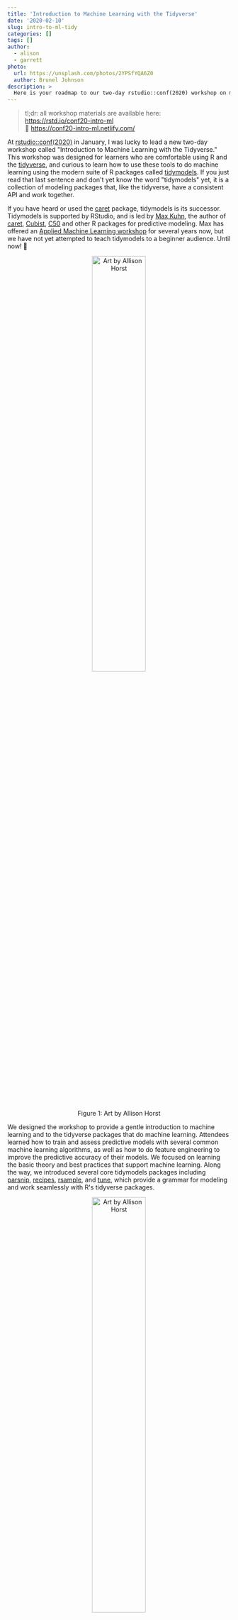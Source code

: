 ```yaml
---
title: 'Introduction to Machine Learning with the Tidyverse'
date: '2020-02-10'
slug: intro-to-ml-tidy
categories: []
tags: []
author:
  - alison
  - garrett
photo:
  url: https://unsplash.com/photos/2YPSfYQA6Z0
  author: Brunel Johnson
description: >
  Here is your roadmap to our two-day rstudio::conf(2020) workshop on machine learning with the tidyverse and tidymodels.
---
```



> tl;dr: all workshop materials are available here: <br>
> <i class="fab fa-github"></i> https://rstd.io/conf20-intro-ml <br>
> 🔗 https://conf20-intro-ml.netlify.com/

At [rstudio::conf(2020)](https://rstd.io/conf) in January, I was lucky to lead a new two-day workshop called "Introduction to Machine Learning with the Tidyverse." This workshop was designed for learners who are comfortable using R and the [tidyverse](https://www.tidyverse.org/), and curious to learn how to use these tools to do machine learning using the modern suite of R packages called [tidymodels](https://github.com/tidymodels). If you just read that last sentence and don't yet know the word "tidymodels" yet, it is a collection of modeling packages that, like the tidyverse, have a consistent API and work together. 

If you have heard or used the [caret](https://cran.r-project.org/web/packages/caret/caret.pdf) package, tidymodels is its successor. Tidymodels is supported by RStudio, and is led by [Max Kuhn](https://twitter.com/topepos), the author of [caret](https://cran.r-project.org/web/packages/caret/caret.pdf), [Cubist](https://cran.r-project.org/web/packages/Cubist/index.html), [C50](https://cran.r-project.org/web/packages/C50/C50.pdf) and other R packages for predictive modeling. Max has offered an [Applied Machine Learning workshop](https://github.com/tidymodels/aml-training) for several years now, but we have not yet attempted to teach tidymodels to a beginner audience. Until now! 🎉

<div class="figure" style="text-align: center">
<a href="https://github.com/allisonhorst/stats-illustrations" target="_blank"><img src="parsnip.png" alt="Art by Allison Horst" width="49%" /></a>
<p class="caption">Figure 1: Art by Allison Horst</p>
</div>

We designed the workshop to provide a gentle introduction to machine learning and to the tidyverse packages that do machine learning. Attendees learned how to train and assess predictive models with several common machine learning algorithms, as well as how to do feature engineering to improve the predictive accuracy of their models. We focused on learning the basic theory and best practices that support machine learning. Along the way, we introduced several core tidymodels packages including [parsnip][parsnip], [recipes][recipes], [rsample][rsample], and [tune][tune], which provide a grammar for modeling and work seamlessly with R's tidyverse packages. 

<div class="figure" style="text-align: center">
<a href="https://github.com/allisonhorst/stats-illustrations" target="_blank"><img src="recipes.png" alt="Art by Allison Horst" width="49%" /></a>
<p class="caption">Figure 2: Art by Allison Horst</p>
</div>

## Is this course for me?

Before workshops for this year's conf were announced, we framed two questions to help potential learners gauge whether this workshop was the right one for them:

---

+ Can you use mutate and purrr to transform a data frame that contains list columns?

+ Can you use the ggplot2 package to make a large variety of graphs?

If you answered "no" to either question, you can brush up on these topics by working through the online tutorials at https://rstudio.cloud/learn/primers.

---

These questions were driven by the fact that when we started developing the workshop, tidymodels code heavily relied on the purrr package (see an end-to-end code example from Max's Applied Machine Learning workshop at rstudio::conf(2019) [here](https://github.com/topepo/rstudio-conf-2019/blob/2aaf4c24cd90cfa91cf2cdde256d68341f21133b/Materials/Part_2_Basic_Principles.R#L137-L212)). However, between the time we first conceived of the workshop and when we taught it, a lot of the tidymodels API had changed (for the better!). In hindsight, here is the minimum tidyverse comfort level you need to be able to dive into tidymodels:

+ Can you use the [pipe operator](https://r4ds.had.co.nz/transform.html#combining-multiple-operations-with-the-pipe) to combine a sequence of functions to transform objects in R (like a data frame)?

+ Can you work with tibbles (or data frames) that contain [list columns](https://r4ds.had.co.nz/many-models.html#list-columns-1)?

+ Can you use [`dplyr::select()` helper functions](https://tidyselect.r-lib.org/reference/select_helpers.html)? (this helps a lot when you get to the [recipes][recipes] package)

Do you have to be a tidyverse enthusiast to use tidymodels? No, having a comfort level with the pipe, tibbles, and list columns helps.

In the rest of this post, I'll walk you through the materials available through the [workshop website](https://conf20-intro-ml.netlify.com/):

<iframe src="https://conf20-intro-ml.netlify.com/" width="100%" height="400px"></iframe>


## Packages

For the code, we obviously made heavy use of packages from [tidymodels](https://tidymodels.github.io/tidymodels/), which is available (like the [tidyverse](https://tidyverse.tidyverse.org/)) as a meta-package that bundles most of the building blocks we needed:


```r
library(tidymodels)
```

```
## ── Attaching packages ────────────────────────────────────────────────────────────────────────── tidymodels 0.0.3 ──
```

```
## ✓ broom     0.5.3          ✓ purrr     0.3.3     
## ✓ dials     0.0.4          ✓ recipes   0.1.9     
## ✓ dplyr     0.8.3          ✓ rsample   0.0.5     
## ✓ ggplot2   3.2.1          ✓ tibble    2.1.3     
## ✓ infer     0.5.1          ✓ yardstick 0.0.4     
## ✓ parsnip   0.0.4.9000
```

```
## ── Conflicts ───────────────────────────────────────────────────────────────────────────── tidymodels_conflicts() ──
## x purrr::discard()    masks scales::discard()
## x dplyr::filter()     masks stats::filter()
## x dplyr::lag()        masks stats::lag()
## x ggplot2::margin()   masks dials::margin()
## x recipes::step()     masks stats::step()
## x recipes::yj_trans() masks scales::yj_trans()
```

We also used two packages which were not on CRAN at the time of the workshop, and so we used the development versions of [workflows][workflows] and [tune][tune] installed from GitHub.


```r
# install once per machine
install.packages("remotes")
remotes::install_github(c("tidymodels/workflows",
                          "tidymodels/tune"))

# load once per work session
library(workflows)
library(tune)
```

## [Prework](https://conf20-intro-ml.netlify.com/prework/)

We set up [RStudio Server Pro](https://rstudio.com/products/rstudio-server-pro/) workspaces for all workshop attendees which provided more horsepower for running some of the more computationally intensive models, and which came pre-loaded with all the workshop exercises as R Markdown files and the packages needed to do them pre-installed. For those who wished to follow along locally, here is the list of additional packages needed:


```r
install.packages(c("kknn", "rpart", "rpart.plot", "rattle", 
                   "AmesHousing", "ranger", "partykit", "vip"))

# and

remotes::install_github("tidymodels/modeldata")
```

## Roadmap

During the workshop, we presented slides interspersed with timed coding exercises called "Your Turns". 

<!--
| session | slides                                 | Exercises + Solutions                   | 
|---------|----------------------------------------|-----------------------------------------|
| 00      | [Welcome & Introductions][00-slides]   |                                         |
| 01      | [Predicting][01-slides]                | [Exercises][01-ex], [Solutions][01-sol] |
| 02      | [Classifying][02-slides]               | [Exercises][02-ex], [Solutions][02-sol] |
| 03      | [Sampling & Resampling][03-slides]     |                                         |
| 04      | [Ensembling][04-slides]                | [Exercises][04-ex], [Solutions][04-sol] |
| 05      | [Workflows][05-slides]                 | [Exercises][05-ex], [Solutions][05-sol] |
| 06      | [Recipes][06-slides]                   | [Exercises][06-ex], [Solutions][06-sol] |
| 07      | [Cross-validation][07-slides]          | [Exercises][07-ex], [Solutions][07-sol] |
| 08      | [Tuning][08-slides]                    | [Exercises][08-ex], [Solutions][08-sol] |
-->

<!--html_preserve--><style>html {
  font-family: -apple-system, BlinkMacSystemFont, 'Segoe UI', Roboto, Oxygen, Ubuntu, Cantarell, 'Helvetica Neue', 'Fira Sans', 'Droid Sans', Arial, sans-serif;
}

#rtocnmlfhg .gt_table {
  display: table;
  border-collapse: collapse;
  margin-left: auto;
  /* table.margin.left */
  margin-right: auto;
  /* table.margin.right */
  color: #333333;
  font-size: 16px;
  /* table.font.size */
  background-color: #FFFFFF;
  /* table.background.color */
  width: auto;
  /* table.width */
  border-top-style: solid;
  /* table.border.top.style */
  border-top-width: 2px;
  /* table.border.top.width */
  border-top-color: #A8A8A8;
  /* table.border.top.color */
  border-bottom-style: solid;
  /* table.border.bottom.style */
  border-bottom-width: 2px;
  /* table.border.bottom.width */
  border-bottom-color: #A8A8A8;
  /* table.border.bottom.color */
}

#rtocnmlfhg .gt_heading {
  background-color: #FFFFFF;
  /* heading.background.color */
  border-bottom-color: #FFFFFF;
  /* table.background.color */
  border-left-style: hidden;
  /* heading.border.lr.style */
  border-left-width: 1px;
  /* heading.border.lr.width */
  border-left-color: #D3D3D3;
  /* heading.border.lr.color */
  border-right-style: hidden;
  /* heading.border.lr.style */
  border-right-width: 1px;
  /* heading.border.lr.width */
  border-right-color: #D3D3D3;
  /* heading.border.lr.color */
}

#rtocnmlfhg .gt_title {
  color: #333333;
  font-size: 125%;
  /* heading.title.font.size */
  font-weight: initial;
  /* heading.title.font.weight */
  padding-top: 4px;
  /* heading.top.padding - not yet used */
  padding-bottom: 4px;
  border-bottom-color: #FFFFFF;
  /* table.background.color */
  border-bottom-width: 0;
}

#rtocnmlfhg .gt_subtitle {
  color: #333333;
  font-size: 85%;
  /* heading.subtitle.font.size */
  font-weight: initial;
  /* heading.subtitle.font.weight */
  padding-top: 0;
  padding-bottom: 4px;
  /* heading.bottom.padding - not yet used */
  border-top-color: #FFFFFF;
  /* table.background.color */
  border-top-width: 0;
}

#rtocnmlfhg .gt_bottom_border {
  border-bottom-style: solid;
  /* heading.border.bottom.style */
  border-bottom-width: 2px;
  /* heading.border.bottom.width */
  border-bottom-color: #D3D3D3;
  /* heading.border.bottom.color */
}

#rtocnmlfhg .gt_column_spanner {
  border-bottom-style: solid;
  border-bottom-width: 2px;
  border-bottom-color: #D3D3D3;
  padding-top: 4px;
  padding-bottom: 4px;
}

#rtocnmlfhg .gt_col_headings {
  border-top-style: solid;
  /* column_labels.border.top.style */
  border-top-width: 2px;
  /* column_labels.border.top.width */
  border-top-color: #D3D3D3;
  /* column_labels.border.top.color */
  border-bottom-style: solid;
  /* column_labels.border.bottom.style */
  border-bottom-width: 2px;
  /* column_labels.border.bottom.width */
  border-bottom-color: #D3D3D3;
  /* column_labels.border.bottom.color */
  border-left-style: none;
  /* column_labels.border.lr.style */
  border-left-width: 1px;
  /* column_labels.border.lr.width */
  border-left-color: #D3D3D3;
  /* column_labels.border.lr.color */
  border-right-style: none;
  /* column_labels.border.lr.style */
  border-right-width: 1px;
  /* column_labels.border.lr.width */
  border-right-color: #D3D3D3;
  /* column_labels.border.lr.color */
}

#rtocnmlfhg .gt_col_heading {
  color: #333333;
  background-color: #FFFFFF;
  /* column_labels.background.color */
  font-size: 100%;
  /* column_labels.font.size */
  font-weight: initial;
  /* column_labels.font.weight */
  text-transform: inherit;
  /* column_labels.text_transform */
  vertical-align: middle;
  padding: 5px;
  margin: 10px;
  overflow-x: hidden;
}

#rtocnmlfhg .gt_sep_right {
  border-right: 5px solid #FFFFFF;
}

#rtocnmlfhg .gt_group_heading {
  padding: 8px;
  /* row_group.padding */
  color: #333333;
  background-color: #FFFFFF;
  /* row_group.background.color */
  font-size: 100%;
  /* row_group.font.size */
  font-weight: initial;
  /* row_group.font.weight */
  text-transform: inherit;
  /* row_group.text_transform */
  border-top-style: solid;
  /* row_group.border.top.style */
  border-top-width: 2px;
  /* row_group.border.top.width */
  border-top-color: #D3D3D3;
  /* row_group.border.top.color */
  border-bottom-style: solid;
  /* row_group.border.bottom.style */
  border-bottom-width: 2px;
  /* row_group.border.bottom.width */
  border-bottom-color: #D3D3D3;
  /* row_group.border.bottom.color */
  border-left-style: none;
  /* row_group.border.left.style */
  border-left-width: 1px;
  /* row_group.border.left.width */
  border-left-color: #D3D3D3;
  /* row_group.border.left.color */
  border-right-style: none;
  /* row_group.border.right.style */
  border-right-width: 1px;
  /* row_group.border.right.width */
  border-right-color: #D3D3D3;
  /* row_group.border.right.color */
  vertical-align: middle;
}

#rtocnmlfhg .gt_empty_group_heading {
  padding: 0.5px;
  color: #333333;
  background-color: #FFFFFF;
  /* row_group.background.color */
  font-size: 100%;
  /* row_group.font.size */
  font-weight: initial;
  /* row_group.font.weight */
  border-top-style: solid;
  /* row_group.border.top.style */
  border-top-width: 2px;
  /* row_group.border.top.width */
  border-top-color: #D3D3D3;
  /* row_group.border.top.color */
  border-bottom-style: solid;
  /* row_group.border.bottom.style */
  border-bottom-width: 2px;
  /* row_group.border.bottom.width */
  border-bottom-color: #D3D3D3;
  /* row_group.border.bottom.color */
  vertical-align: middle;
}

#rtocnmlfhg .gt_striped {
  background-color: rgba(128, 128, 128, 0.05);
  /* row.striping.background_color */
}

#rtocnmlfhg .gt_from_md > :first-child {
  margin-top: 0;
}

#rtocnmlfhg .gt_from_md > :last-child {
  margin-bottom: 0;
}

#rtocnmlfhg .gt_row {
  padding-top: 8px;
  /* data_row.padding */
  padding-bottom: 8px;
  /* data_row.padding */
  padding-left: 5px;
  padding-right: 5px;
  margin: 10px;
  border-top-style: solid;
  /* table_body.hlines.style */
  border-top-width: 1px;
  /* table_body.hlines.width */
  border-top-color: #D3D3D3;
  /* table_body.hlines.color */
  border-left-style: none;
  /* table_body.vlines.style */
  border-left-width: 1px;
  /* table_body.vlines.width */
  border-left-color: #D3D3D3;
  /* table_body.vlines.color */
  border-right-style: none;
  /* table_body.vlines.style */
  border-right-width: 1px;
  /* table_body.vlines.width */
  border-right-color: #D3D3D3;
  /* table_body.vlines.color */
  vertical-align: middle;
  overflow-x: hidden;
}

#rtocnmlfhg .gt_stub {
  color: #333333;
  background-color: #FFFFFF;
  /* stub.background.color */
  font-weight: initial;
  /* stub.font.weight */
  text-transform: inherit;
  /* stub.text_transform */
  border-right-style: solid;
  /* stub.border.style */
  border-right-width: 2px;
  /* stub.border.width */
  border-right-color: #D3D3D3;
  /* stub.border.color */
  padding-left: 12px;
}

#rtocnmlfhg .gt_summary_row {
  color: #333333;
  background-color: #FFFFFF;
  /* summary_row.background.color */
  text-transform: inherit;
  /* summary_row.text_transform */
  padding-top: 8px;
  /* summary_row.padding */
  padding-bottom: 8px;
  /* summary_row.padding */
  padding-left: 5px;
  padding-right: 5px;
}

#rtocnmlfhg .gt_first_summary_row {
  padding-top: 8px;
  /* summary_row.padding */
  padding-bottom: 8px;
  /* summary_row.padding */
  padding-left: 5px;
  padding-right: 5px;
  border-top-style: solid;
  /* summary_row.border.style */
  border-top-width: 2px;
  /* summary_row.border.width */
  border-top-color: #D3D3D3;
  /* summary_row.border.color */
}

#rtocnmlfhg .gt_grand_summary_row {
  color: #333333;
  background-color: #FFFFFF;
  /* grand_summary_row.background.color */
  text-transform: inherit;
  /* grand_summary_row.text_transform */
  padding-top: 8px;
  /* grand_summary_row.padding */
  padding-bottom: 8px;
  /* grand_summary_row.padding */
  padding-left: 5px;
  padding-right: 5px;
}

#rtocnmlfhg .gt_first_grand_summary_row {
  padding-top: 8px;
  /* grand_summary_row.padding */
  padding-bottom: 8px;
  /* grand_summary_row.padding */
  padding-left: 5px;
  padding-right: 5px;
  border-top-style: double;
  /* grand_summary_row.border.style */
  border-top-width: 6px;
  /* grand_summary_row.border.width */
  border-top-color: #D3D3D3;
  /* grand_summary_row.border.color */
}

#rtocnmlfhg .gt_table_body {
  border-top-style: solid;
  /* table_body.border.top.style */
  border-top-width: 2px;
  /* table_body.border.top.width */
  border-top-color: #D3D3D3;
  /* table_body.border.top.color */
  border-bottom-style: solid;
  /* table_body.border.bottom.style */
  border-bottom-width: 2px;
  /* table_body.border.bottom.width */
  border-bottom-color: #D3D3D3;
  /* table_body.border.bottom.color */
}

#rtocnmlfhg .gt_footnotes {
  color: #333333;
  background-color: #FFFFFF;
  /* footnotes.background.color */
  border-bottom-style: none;
  /* footnotes.border.bottom.style */
  border-bottom-width: 2px;
  /* footnotes.border.bottom.width */
  border-bottom-color: #D3D3D3;
  /* footnotes.border.bottom.color */
  border-left-style: none;
  /* footnotes.border.lr.color */
  border-left-width: 2px;
  /* footnotes.border.lr.color */
  border-left-color: #D3D3D3;
  /* footnotes.border.lr.color */
  border-right-style: none;
  /* footnotes.border.lr.color */
  border-right-width: 2px;
  /* footnotes.border.lr.color */
  border-right-color: #D3D3D3;
  /* footnotes.border.lr.color */
}

#rtocnmlfhg .gt_footnote {
  margin: 0px;
  font-size: 90%;
  /* footnotes.font.size */
  padding: 4px;
  /* footnotes.padding */
}

#rtocnmlfhg .gt_sourcenotes {
  color: #333333;
  background-color: #FFFFFF;
  /* source_notes.background.color */
  border-bottom-style: none;
  /* source_notes.border.bottom.style */
  border-bottom-width: 2px;
  /* source_notes.border.bottom.width */
  border-bottom-color: #D3D3D3;
  /* source_notes.border.bottom.color */
  border-left-style: none;
  /* source_notes.border.lr.style */
  border-left-width: 2px;
  /* source_notes.border.lr.style */
  border-left-color: #D3D3D3;
  /* source_notes.border.lr.style */
  border-right-style: none;
  /* source_notes.border.lr.style */
  border-right-width: 2px;
  /* source_notes.border.lr.style */
  border-right-color: #D3D3D3;
  /* source_notes.border.lr.style */
}

#rtocnmlfhg .gt_sourcenote {
  font-size: 90%;
  /* source_notes.font.size */
  padding: 4px;
  /* source_notes.padding */
}

#rtocnmlfhg .gt_left {
  text-align: left;
}

#rtocnmlfhg .gt_center {
  text-align: center;
}

#rtocnmlfhg .gt_right {
  text-align: right;
  font-variant-numeric: tabular-nums;
}

#rtocnmlfhg .gt_font_normal {
  font-weight: normal;
}

#rtocnmlfhg .gt_font_bold {
  font-weight: bold;
}

#rtocnmlfhg .gt_font_italic {
  font-style: italic;
}

#rtocnmlfhg .gt_super {
  font-size: 65%;
}

#rtocnmlfhg .gt_footnote_marks {
  font-style: italic;
  font-size: 65%;
}
</style>
<div id="rtocnmlfhg" style="overflow-x:auto;overflow-y:auto;width:auto;height:auto;"><table class="gt_table">
  
  <thead class="gt_col_headings">
    <tr>
      <th class="gt_col_heading gt_columns_bottom_border gt_left" rowspan="1" colspan="1">session</th>
      <th class="gt_col_heading gt_columns_bottom_border gt_left" rowspan="1" colspan="1">Slides</th>
      <th class="gt_col_heading gt_columns_bottom_border gt_center" rowspan="1" colspan="1">Materials</th>
    </tr>
  </thead>
  <tbody class="gt_table_body">
    <tr>
      <td class="gt_row gt_left"><div class='gt_from_md'><p>00</p>
</div></td>
      <td class="gt_row gt_left"><div class='gt_from_md'><p><a href='https://conf20-intro-ml.netlify.com/materials/00-welcome/'  target='_blank'><tt>Welcome &amp; Introductions</tt></a></p>
</div></td>
      <td class="gt_row gt_center"><div class='gt_from_md'></div></td>
    </tr>
    <tr>
      <td class="gt_row gt_left gt_striped"><div class='gt_from_md'><p>01</p>
</div></td>
      <td class="gt_row gt_left gt_striped"><div class='gt_from_md'><p><a href='https://conf20-intro-ml.netlify.com/materials/01-predicting/'  target='_blank'><tt>Predicting</tt></a></p>
</div></td>
      <td class="gt_row gt_center gt_striped"><div class='gt_from_md'><p><a href='https://github.com/rstudio-conf-2020/intro-to-ml-tidy/blob/master/materials/exercises/01-Prediction.Rmd'  target='_blank'><tt>Exercises</tt></a>, <a href='https://github.com/rstudio-conf-2020/intro-to-ml-tidy/blob/master/materials/solutions/01-Prediction.Rmd'  target='_blank'><tt>Solutions</tt></a></p>
</div></td>
    </tr>
    <tr>
      <td class="gt_row gt_left"><div class='gt_from_md'><p>02</p>
</div></td>
      <td class="gt_row gt_left"><div class='gt_from_md'><p><a href='https://conf20-intro-ml.netlify.com/materials/02-classifying/'  target='_blank'><tt>Classifying</tt></a></p>
</div></td>
      <td class="gt_row gt_center"><div class='gt_from_md'><p><a href='https://github.com/rstudio-conf-2020/intro-to-ml-tidy/blob/master/materials/exercises/02-Classification.Rmd'  target='_blank'><tt>Exercises</tt></a>, <a href='https://github.com/rstudio-conf-2020/intro-to-ml-tidy/blob/master/materials/solutions/02-Classification.Rmd'  target='_blank'><tt>Solutions</tt></a></p>
</div></td>
    </tr>
    <tr>
      <td class="gt_row gt_left gt_striped"><div class='gt_from_md'><p>03</p>
</div></td>
      <td class="gt_row gt_left gt_striped"><div class='gt_from_md'><p><a href='https://conf20-intro-ml.netlify.com/materials/03/'  target='_blank'><tt>Sampling &amp; Resampling</tt></a></p>
</div></td>
      <td class="gt_row gt_center gt_striped"><div class='gt_from_md'></div></td>
    </tr>
    <tr>
      <td class="gt_row gt_left"><div class='gt_from_md'><p>04</p>
</div></td>
      <td class="gt_row gt_left"><div class='gt_from_md'><p><a href='https://conf20-intro-ml.netlify.com/materials/04-ensembling/'  target='_blank'><tt>Ensembling</tt></a></p>
</div></td>
      <td class="gt_row gt_center"><div class='gt_from_md'><p><a href='https://github.com/rstudio-conf-2020/intro-to-ml-tidy/blob/master/materials/exercises/04-Ensembling.Rmd'  target='_blank'><tt>Exercises</tt></a>, <a href='https://github.com/rstudio-conf-2020/intro-to-ml-tidy/blob/master/materials/solutions/04-Ensembling.Rmd'  target='_blank'><tt>Solutions</tt></a></p>
</div></td>
    </tr>
    <tr>
      <td class="gt_row gt_left gt_striped"><div class='gt_from_md'><p>05</p>
</div></td>
      <td class="gt_row gt_left gt_striped"><div class='gt_from_md'><p><a href='https://conf20-intro-ml.netlify.com/materials/05-workflows/'  target='_blank'><tt>Workflows</tt></a></p>
</div></td>
      <td class="gt_row gt_center gt_striped"><div class='gt_from_md'><p><a href='https://github.com/rstudio-conf-2020/intro-to-ml-tidy/blob/master/materials/exercises/05-Workflows.Rmd'  target='_blank'><tt>Exercises</tt></a>, <a href='https://github.com/rstudio-conf-2020/intro-to-ml-tidy/blob/master/materials/solutions/05-Workflows.Rmd'  target='_blank'><tt>Solutions</tt></a></p>
</div></td>
    </tr>
    <tr>
      <td class="gt_row gt_left"><div class='gt_from_md'><p>06</p>
</div></td>
      <td class="gt_row gt_left"><div class='gt_from_md'><p><a href='https://conf20-intro-ml.netlify.com/materials/06-recipes/'  target='_blank'><tt>Recipes</tt></a></p>
</div></td>
      <td class="gt_row gt_center"><div class='gt_from_md'><p><a href='https://github.com/rstudio-conf-2020/intro-to-ml-tidy/blob/master/materials/exercises/06-Recipes.Rmd'  target='_blank'><tt>Exercises</tt></a>, <a href='https://github.com/rstudio-conf-2020/intro-to-ml-tidy/blob/master/materials/solutions/06-Recipes.Rmd'  target='_blank'><tt>Solutions</tt></a></p>
</div></td>
    </tr>
    <tr>
      <td class="gt_row gt_left gt_striped"><div class='gt_from_md'><p>07</p>
</div></td>
      <td class="gt_row gt_left gt_striped"><div class='gt_from_md'><p><a href='https://conf20-intro-ml.netlify.com/materials/07-cv/'  target='_blank'><tt>Cross-validation</tt></a></p>
</div></td>
      <td class="gt_row gt_center gt_striped"><div class='gt_from_md'><p><a href='https://github.com/rstudio-conf-2020/intro-to-ml-tidy/blob/master/materials/exercises/07-CV.Rmd'  target='_blank'><tt>Exercises</tt></a>, <a href='https://github.com/rstudio-conf-2020/intro-to-ml-tidy/blob/master/materials/solutions/07-CV.Rmd'  target='_blank'><tt>Solutions</tt></a></p>
</div></td>
    </tr>
    <tr>
      <td class="gt_row gt_left"><div class='gt_from_md'><p>08</p>
</div></td>
      <td class="gt_row gt_left"><div class='gt_from_md'><p><a href='https://conf20-intro-ml.netlify.com/materials/08-tune/'  target='_blank'><tt>Tuning</tt></a></p>
</div></td>
      <td class="gt_row gt_center"><div class='gt_from_md'><p><a href='https://github.com/rstudio-conf-2020/intro-to-ml-tidy/blob/master/materials/exercises/08-Tune.Rmd'  target='_blank'><tt>Exercises</tt></a>, <a href='https://github.com/rstudio-conf-2020/intro-to-ml-tidy/blob/master/materials/solutions/08-Tune.Rmd'  target='_blank'><tt>Solutions</tt></a></p>
</div></td>
    </tr>
  </tbody>
  
  
</table></div><!--/html_preserve-->


```r
tmf <- read_csv(here::here("content/blog/2020-02-10-introduction-to-machine-learning-with-the-tidyverse/tm-functions.csv")) 
```

```
## Parsed with column specification:
## cols(
##   session = col_double(),
##   package = col_character(),
##   `function` = col_character()
## )
```

```r
tmf %>% 
  gt() %>% 
  fmt_markdown(columns = TRUE) 
```

<!--html_preserve--><style>html {
  font-family: -apple-system, BlinkMacSystemFont, 'Segoe UI', Roboto, Oxygen, Ubuntu, Cantarell, 'Helvetica Neue', 'Fira Sans', 'Droid Sans', Arial, sans-serif;
}

#uomlabltwu .gt_table {
  display: table;
  border-collapse: collapse;
  margin-left: auto;
  /* table.margin.left */
  margin-right: auto;
  /* table.margin.right */
  color: #333333;
  font-size: 16px;
  /* table.font.size */
  background-color: #FFFFFF;
  /* table.background.color */
  width: auto;
  /* table.width */
  border-top-style: solid;
  /* table.border.top.style */
  border-top-width: 2px;
  /* table.border.top.width */
  border-top-color: #A8A8A8;
  /* table.border.top.color */
  border-bottom-style: solid;
  /* table.border.bottom.style */
  border-bottom-width: 2px;
  /* table.border.bottom.width */
  border-bottom-color: #A8A8A8;
  /* table.border.bottom.color */
}

#uomlabltwu .gt_heading {
  background-color: #FFFFFF;
  /* heading.background.color */
  border-bottom-color: #FFFFFF;
  /* table.background.color */
  border-left-style: hidden;
  /* heading.border.lr.style */
  border-left-width: 1px;
  /* heading.border.lr.width */
  border-left-color: #D3D3D3;
  /* heading.border.lr.color */
  border-right-style: hidden;
  /* heading.border.lr.style */
  border-right-width: 1px;
  /* heading.border.lr.width */
  border-right-color: #D3D3D3;
  /* heading.border.lr.color */
}

#uomlabltwu .gt_title {
  color: #333333;
  font-size: 125%;
  /* heading.title.font.size */
  font-weight: initial;
  /* heading.title.font.weight */
  padding-top: 4px;
  /* heading.top.padding - not yet used */
  padding-bottom: 4px;
  border-bottom-color: #FFFFFF;
  /* table.background.color */
  border-bottom-width: 0;
}

#uomlabltwu .gt_subtitle {
  color: #333333;
  font-size: 85%;
  /* heading.subtitle.font.size */
  font-weight: initial;
  /* heading.subtitle.font.weight */
  padding-top: 0;
  padding-bottom: 4px;
  /* heading.bottom.padding - not yet used */
  border-top-color: #FFFFFF;
  /* table.background.color */
  border-top-width: 0;
}

#uomlabltwu .gt_bottom_border {
  border-bottom-style: solid;
  /* heading.border.bottom.style */
  border-bottom-width: 2px;
  /* heading.border.bottom.width */
  border-bottom-color: #D3D3D3;
  /* heading.border.bottom.color */
}

#uomlabltwu .gt_column_spanner {
  border-bottom-style: solid;
  border-bottom-width: 2px;
  border-bottom-color: #D3D3D3;
  padding-top: 4px;
  padding-bottom: 4px;
}

#uomlabltwu .gt_col_headings {
  border-top-style: solid;
  /* column_labels.border.top.style */
  border-top-width: 2px;
  /* column_labels.border.top.width */
  border-top-color: #D3D3D3;
  /* column_labels.border.top.color */
  border-bottom-style: solid;
  /* column_labels.border.bottom.style */
  border-bottom-width: 2px;
  /* column_labels.border.bottom.width */
  border-bottom-color: #D3D3D3;
  /* column_labels.border.bottom.color */
  border-left-style: none;
  /* column_labels.border.lr.style */
  border-left-width: 1px;
  /* column_labels.border.lr.width */
  border-left-color: #D3D3D3;
  /* column_labels.border.lr.color */
  border-right-style: none;
  /* column_labels.border.lr.style */
  border-right-width: 1px;
  /* column_labels.border.lr.width */
  border-right-color: #D3D3D3;
  /* column_labels.border.lr.color */
}

#uomlabltwu .gt_col_heading {
  color: #333333;
  background-color: #FFFFFF;
  /* column_labels.background.color */
  font-size: 100%;
  /* column_labels.font.size */
  font-weight: initial;
  /* column_labels.font.weight */
  text-transform: inherit;
  /* column_labels.text_transform */
  vertical-align: middle;
  padding: 5px;
  margin: 10px;
  overflow-x: hidden;
}

#uomlabltwu .gt_sep_right {
  border-right: 5px solid #FFFFFF;
}

#uomlabltwu .gt_group_heading {
  padding: 8px;
  /* row_group.padding */
  color: #333333;
  background-color: #FFFFFF;
  /* row_group.background.color */
  font-size: 100%;
  /* row_group.font.size */
  font-weight: initial;
  /* row_group.font.weight */
  text-transform: inherit;
  /* row_group.text_transform */
  border-top-style: solid;
  /* row_group.border.top.style */
  border-top-width: 2px;
  /* row_group.border.top.width */
  border-top-color: #D3D3D3;
  /* row_group.border.top.color */
  border-bottom-style: solid;
  /* row_group.border.bottom.style */
  border-bottom-width: 2px;
  /* row_group.border.bottom.width */
  border-bottom-color: #D3D3D3;
  /* row_group.border.bottom.color */
  border-left-style: none;
  /* row_group.border.left.style */
  border-left-width: 1px;
  /* row_group.border.left.width */
  border-left-color: #D3D3D3;
  /* row_group.border.left.color */
  border-right-style: none;
  /* row_group.border.right.style */
  border-right-width: 1px;
  /* row_group.border.right.width */
  border-right-color: #D3D3D3;
  /* row_group.border.right.color */
  vertical-align: middle;
}

#uomlabltwu .gt_empty_group_heading {
  padding: 0.5px;
  color: #333333;
  background-color: #FFFFFF;
  /* row_group.background.color */
  font-size: 100%;
  /* row_group.font.size */
  font-weight: initial;
  /* row_group.font.weight */
  border-top-style: solid;
  /* row_group.border.top.style */
  border-top-width: 2px;
  /* row_group.border.top.width */
  border-top-color: #D3D3D3;
  /* row_group.border.top.color */
  border-bottom-style: solid;
  /* row_group.border.bottom.style */
  border-bottom-width: 2px;
  /* row_group.border.bottom.width */
  border-bottom-color: #D3D3D3;
  /* row_group.border.bottom.color */
  vertical-align: middle;
}

#uomlabltwu .gt_striped {
  background-color: rgba(128, 128, 128, 0.05);
  /* row.striping.background_color */
}

#uomlabltwu .gt_from_md > :first-child {
  margin-top: 0;
}

#uomlabltwu .gt_from_md > :last-child {
  margin-bottom: 0;
}

#uomlabltwu .gt_row {
  padding-top: 8px;
  /* data_row.padding */
  padding-bottom: 8px;
  /* data_row.padding */
  padding-left: 5px;
  padding-right: 5px;
  margin: 10px;
  border-top-style: solid;
  /* table_body.hlines.style */
  border-top-width: 1px;
  /* table_body.hlines.width */
  border-top-color: #D3D3D3;
  /* table_body.hlines.color */
  border-left-style: none;
  /* table_body.vlines.style */
  border-left-width: 1px;
  /* table_body.vlines.width */
  border-left-color: #D3D3D3;
  /* table_body.vlines.color */
  border-right-style: none;
  /* table_body.vlines.style */
  border-right-width: 1px;
  /* table_body.vlines.width */
  border-right-color: #D3D3D3;
  /* table_body.vlines.color */
  vertical-align: middle;
  overflow-x: hidden;
}

#uomlabltwu .gt_stub {
  color: #333333;
  background-color: #FFFFFF;
  /* stub.background.color */
  font-weight: initial;
  /* stub.font.weight */
  text-transform: inherit;
  /* stub.text_transform */
  border-right-style: solid;
  /* stub.border.style */
  border-right-width: 2px;
  /* stub.border.width */
  border-right-color: #D3D3D3;
  /* stub.border.color */
  padding-left: 12px;
}

#uomlabltwu .gt_summary_row {
  color: #333333;
  background-color: #FFFFFF;
  /* summary_row.background.color */
  text-transform: inherit;
  /* summary_row.text_transform */
  padding-top: 8px;
  /* summary_row.padding */
  padding-bottom: 8px;
  /* summary_row.padding */
  padding-left: 5px;
  padding-right: 5px;
}

#uomlabltwu .gt_first_summary_row {
  padding-top: 8px;
  /* summary_row.padding */
  padding-bottom: 8px;
  /* summary_row.padding */
  padding-left: 5px;
  padding-right: 5px;
  border-top-style: solid;
  /* summary_row.border.style */
  border-top-width: 2px;
  /* summary_row.border.width */
  border-top-color: #D3D3D3;
  /* summary_row.border.color */
}

#uomlabltwu .gt_grand_summary_row {
  color: #333333;
  background-color: #FFFFFF;
  /* grand_summary_row.background.color */
  text-transform: inherit;
  /* grand_summary_row.text_transform */
  padding-top: 8px;
  /* grand_summary_row.padding */
  padding-bottom: 8px;
  /* grand_summary_row.padding */
  padding-left: 5px;
  padding-right: 5px;
}

#uomlabltwu .gt_first_grand_summary_row {
  padding-top: 8px;
  /* grand_summary_row.padding */
  padding-bottom: 8px;
  /* grand_summary_row.padding */
  padding-left: 5px;
  padding-right: 5px;
  border-top-style: double;
  /* grand_summary_row.border.style */
  border-top-width: 6px;
  /* grand_summary_row.border.width */
  border-top-color: #D3D3D3;
  /* grand_summary_row.border.color */
}

#uomlabltwu .gt_table_body {
  border-top-style: solid;
  /* table_body.border.top.style */
  border-top-width: 2px;
  /* table_body.border.top.width */
  border-top-color: #D3D3D3;
  /* table_body.border.top.color */
  border-bottom-style: solid;
  /* table_body.border.bottom.style */
  border-bottom-width: 2px;
  /* table_body.border.bottom.width */
  border-bottom-color: #D3D3D3;
  /* table_body.border.bottom.color */
}

#uomlabltwu .gt_footnotes {
  color: #333333;
  background-color: #FFFFFF;
  /* footnotes.background.color */
  border-bottom-style: none;
  /* footnotes.border.bottom.style */
  border-bottom-width: 2px;
  /* footnotes.border.bottom.width */
  border-bottom-color: #D3D3D3;
  /* footnotes.border.bottom.color */
  border-left-style: none;
  /* footnotes.border.lr.color */
  border-left-width: 2px;
  /* footnotes.border.lr.color */
  border-left-color: #D3D3D3;
  /* footnotes.border.lr.color */
  border-right-style: none;
  /* footnotes.border.lr.color */
  border-right-width: 2px;
  /* footnotes.border.lr.color */
  border-right-color: #D3D3D3;
  /* footnotes.border.lr.color */
}

#uomlabltwu .gt_footnote {
  margin: 0px;
  font-size: 90%;
  /* footnotes.font.size */
  padding: 4px;
  /* footnotes.padding */
}

#uomlabltwu .gt_sourcenotes {
  color: #333333;
  background-color: #FFFFFF;
  /* source_notes.background.color */
  border-bottom-style: none;
  /* source_notes.border.bottom.style */
  border-bottom-width: 2px;
  /* source_notes.border.bottom.width */
  border-bottom-color: #D3D3D3;
  /* source_notes.border.bottom.color */
  border-left-style: none;
  /* source_notes.border.lr.style */
  border-left-width: 2px;
  /* source_notes.border.lr.style */
  border-left-color: #D3D3D3;
  /* source_notes.border.lr.style */
  border-right-style: none;
  /* source_notes.border.lr.style */
  border-right-width: 2px;
  /* source_notes.border.lr.style */
  border-right-color: #D3D3D3;
  /* source_notes.border.lr.style */
}

#uomlabltwu .gt_sourcenote {
  font-size: 90%;
  /* source_notes.font.size */
  padding: 4px;
  /* source_notes.padding */
}

#uomlabltwu .gt_left {
  text-align: left;
}

#uomlabltwu .gt_center {
  text-align: center;
}

#uomlabltwu .gt_right {
  text-align: right;
  font-variant-numeric: tabular-nums;
}

#uomlabltwu .gt_font_normal {
  font-weight: normal;
}

#uomlabltwu .gt_font_bold {
  font-weight: bold;
}

#uomlabltwu .gt_font_italic {
  font-style: italic;
}

#uomlabltwu .gt_super {
  font-size: 65%;
}

#uomlabltwu .gt_footnote_marks {
  font-style: italic;
  font-size: 65%;
}
</style>
<div id="uomlabltwu" style="overflow-x:auto;overflow-y:auto;width:auto;height:auto;"><table class="gt_table">
  
  <thead class="gt_col_headings">
    <tr>
      <th class="gt_col_heading gt_columns_bottom_border gt_right" rowspan="1" colspan="1">session</th>
      <th class="gt_col_heading gt_columns_bottom_border gt_left" rowspan="1" colspan="1">package</th>
      <th class="gt_col_heading gt_columns_bottom_border gt_left" rowspan="1" colspan="1">function</th>
    </tr>
  </thead>
  <tbody class="gt_table_body">
    <tr>
      <td class="gt_row gt_right"><div class='gt_from_md'><p>1</p>
</div></td>
      <td class="gt_row gt_left"><div class='gt_from_md'><p>parsnip</p>
</div></td>
      <td class="gt_row gt_left"><div class='gt_from_md'><p>linear_reg()</p>
</div></td>
    </tr>
    <tr>
      <td class="gt_row gt_right gt_striped"><div class='gt_from_md'><p>1</p>
</div></td>
      <td class="gt_row gt_left gt_striped"><div class='gt_from_md'><p>parsnip</p>
</div></td>
      <td class="gt_row gt_left gt_striped"><div class='gt_from_md'><p>decision_tree()</p>
</div></td>
    </tr>
    <tr>
      <td class="gt_row gt_right"><div class='gt_from_md'><p>1</p>
</div></td>
      <td class="gt_row gt_left"><div class='gt_from_md'><p>parsnip</p>
</div></td>
      <td class="gt_row gt_left"><div class='gt_from_md'><p>nearest_neighbor()</p>
</div></td>
    </tr>
    <tr>
      <td class="gt_row gt_right gt_striped"><div class='gt_from_md'><p>1</p>
</div></td>
      <td class="gt_row gt_left gt_striped"><div class='gt_from_md'><p>helper</p>
</div></td>
      <td class="gt_row gt_left gt_striped"><div class='gt_from_md'><p>fit_data() (reference: parsnip::fit())</p>
</div></td>
    </tr>
    <tr>
      <td class="gt_row gt_right"><div class='gt_from_md'><p>1</p>
</div></td>
      <td class="gt_row gt_left"><div class='gt_from_md'><p>parsnip</p>
</div></td>
      <td class="gt_row gt_left"><div class='gt_from_md'><p>predict()</p>
</div></td>
    </tr>
    <tr>
      <td class="gt_row gt_right gt_striped"><div class='gt_from_md'><p>1</p>
</div></td>
      <td class="gt_row gt_left gt_striped"><div class='gt_from_md'><p>yardstick</p>
</div></td>
      <td class="gt_row gt_left gt_striped"><div class='gt_from_md'><p>rmse()</p>
</div></td>
    </tr>
    <tr>
      <td class="gt_row gt_right"><div class='gt_from_md'><p>1</p>
</div></td>
      <td class="gt_row gt_left"><div class='gt_from_md'><p>rsample</p>
</div></td>
      <td class="gt_row gt_left"><div class='gt_from_md'><p>initial_split()</p>
</div></td>
    </tr>
    <tr>
      <td class="gt_row gt_right gt_striped"><div class='gt_from_md'><p>1</p>
</div></td>
      <td class="gt_row gt_left gt_striped"><div class='gt_from_md'><p>rsample</p>
</div></td>
      <td class="gt_row gt_left gt_striped"><div class='gt_from_md'><p>training()</p>
</div></td>
    </tr>
    <tr>
      <td class="gt_row gt_right"><div class='gt_from_md'><p>1</p>
</div></td>
      <td class="gt_row gt_left"><div class='gt_from_md'><p>rsample</p>
</div></td>
      <td class="gt_row gt_left"><div class='gt_from_md'><p>testing()</p>
</div></td>
    </tr>
    <tr>
      <td class="gt_row gt_right gt_striped"><div class='gt_from_md'><p>1</p>
</div></td>
      <td class="gt_row gt_left gt_striped"><div class='gt_from_md'><p>helper</p>
</div></td>
      <td class="gt_row gt_left gt_striped"><div class='gt_from_md'><p>fit_split() (reference: tune::last_fit())</p>
</div></td>
    </tr>
    <tr>
      <td class="gt_row gt_right"><div class='gt_from_md'><p>1</p>
</div></td>
      <td class="gt_row gt_left"><div class='gt_from_md'><p>tune</p>
</div></td>
      <td class="gt_row gt_left"><div class='gt_from_md'><p>collect_metrics()</p>
</div></td>
    </tr>
    <tr>
      <td class="gt_row gt_right gt_striped"><div class='gt_from_md'><p>1</p>
</div></td>
      <td class="gt_row gt_left gt_striped"><div class='gt_from_md'><p>yardstick</p>
</div></td>
      <td class="gt_row gt_left gt_striped"><div class='gt_from_md'><p>metric_set()</p>
</div></td>
    </tr>
    <tr>
      <td class="gt_row gt_right"><div class='gt_from_md'><p>1</p>
</div></td>
      <td class="gt_row gt_left"><div class='gt_from_md'><p>tidyr</p>
</div></td>
      <td class="gt_row gt_left"><div class='gt_from_md'><p>unnest()</p>
</div></td>
    </tr>
    <tr>
      <td class="gt_row gt_right gt_striped"><div class='gt_from_md'><p>2</p>
</div></td>
      <td class="gt_row gt_left gt_striped"><div class='gt_from_md'><p>parsnip</p>
</div></td>
      <td class="gt_row gt_left gt_striped"><div class='gt_from_md'><p>set_mode(&quot;classification&quot;)</p>
</div></td>
    </tr>
    <tr>
      <td class="gt_row gt_right"><div class='gt_from_md'><p>2</p>
</div></td>
      <td class="gt_row gt_left"><div class='gt_from_md'><p>tune</p>
</div></td>
      <td class="gt_row gt_left"><div class='gt_from_md'><p>collect_predictions()</p>
</div></td>
    </tr>
    <tr>
      <td class="gt_row gt_right gt_striped"><div class='gt_from_md'><p>2</p>
</div></td>
      <td class="gt_row gt_left gt_striped"><div class='gt_from_md'><p>yardstick</p>
</div></td>
      <td class="gt_row gt_left gt_striped"><div class='gt_from_md'><p>conf_mat()</p>
</div></td>
    </tr>
    <tr>
      <td class="gt_row gt_right"><div class='gt_from_md'><p>2</p>
</div></td>
      <td class="gt_row gt_left"><div class='gt_from_md'><p>yardstick</p>
</div></td>
      <td class="gt_row gt_left"><div class='gt_from_md'><p>roc_auc()</p>
</div></td>
    </tr>
    <tr>
      <td class="gt_row gt_right gt_striped"><div class='gt_from_md'><p>2</p>
</div></td>
      <td class="gt_row gt_left gt_striped"><div class='gt_from_md'><p>yardstick</p>
</div></td>
      <td class="gt_row gt_left gt_striped"><div class='gt_from_md'><p>roc_curve()</p>
</div></td>
    </tr>
    <tr>
      <td class="gt_row gt_right"><div class='gt_from_md'><p>4</p>
</div></td>
      <td class="gt_row gt_left"><div class='gt_from_md'><p>parsnip</p>
</div></td>
      <td class="gt_row gt_left"><div class='gt_from_md'><p>rand_forest()</p>
</div></td>
    </tr>
    <tr>
      <td class="gt_row gt_right gt_striped"><div class='gt_from_md'><p>4</p>
</div></td>
      <td class="gt_row gt_left gt_striped"><div class='gt_from_md'><p>parsnip</p>
</div></td>
      <td class="gt_row gt_left gt_striped"><div class='gt_from_md'><p>set_args()</p>
</div></td>
    </tr>
    <tr>
      <td class="gt_row gt_right"><div class='gt_from_md'><p>4</p>
</div></td>
      <td class="gt_row gt_left"><div class='gt_from_md'><p>vip</p>
</div></td>
      <td class="gt_row gt_left"><div class='gt_from_md'><p>vip()</p>
</div></td>
    </tr>
    <tr>
      <td class="gt_row gt_right gt_striped"><div class='gt_from_md'><p>5</p>
</div></td>
      <td class="gt_row gt_left gt_striped"><div class='gt_from_md'><p>workflows</p>
</div></td>
      <td class="gt_row gt_left gt_striped"><div class='gt_from_md'><p>workflow()</p>
</div></td>
    </tr>
    <tr>
      <td class="gt_row gt_right"><div class='gt_from_md'><p>5</p>
</div></td>
      <td class="gt_row gt_left"><div class='gt_from_md'><p>workflows</p>
</div></td>
      <td class="gt_row gt_left"><div class='gt_from_md'><p>add_formula()</p>
</div></td>
    </tr>
    <tr>
      <td class="gt_row gt_right gt_striped"><div class='gt_from_md'><p>5</p>
</div></td>
      <td class="gt_row gt_left gt_striped"><div class='gt_from_md'><p>workflows</p>
</div></td>
      <td class="gt_row gt_left gt_striped"><div class='gt_from_md'><p>add_model()</p>
</div></td>
    </tr>
    <tr>
      <td class="gt_row gt_right"><div class='gt_from_md'><p>5</p>
</div></td>
      <td class="gt_row gt_left"><div class='gt_from_md'><p>workflows</p>
</div></td>
      <td class="gt_row gt_left"><div class='gt_from_md'><p>update_formula()</p>
</div></td>
    </tr>
    <tr>
      <td class="gt_row gt_right gt_striped"><div class='gt_from_md'><p>5</p>
</div></td>
      <td class="gt_row gt_left gt_striped"><div class='gt_from_md'><p>workflows</p>
</div></td>
      <td class="gt_row gt_left gt_striped"><div class='gt_from_md'><p>update_model()</p>
</div></td>
    </tr>
    <tr>
      <td class="gt_row gt_right"><div class='gt_from_md'><p>5</p>
</div></td>
      <td class="gt_row gt_left"><div class='gt_from_md'><p>workflows</p>
</div></td>
      <td class="gt_row gt_left"><div class='gt_from_md'><p>pull_workflow_fit()</p>
</div></td>
    </tr>
    <tr>
      <td class="gt_row gt_right gt_striped"><div class='gt_from_md'><p>6</p>
</div></td>
      <td class="gt_row gt_left gt_striped"><div class='gt_from_md'><p>recipes</p>
</div></td>
      <td class="gt_row gt_left gt_striped"><div class='gt_from_md'><p>step_*()</p>
</div></td>
    </tr>
    <tr>
      <td class="gt_row gt_right"><div class='gt_from_md'><p>6</p>
</div></td>
      <td class="gt_row gt_left"><div class='gt_from_md'><p>recipes</p>
</div></td>
      <td class="gt_row gt_left"><div class='gt_from_md'><p>*_role()</p>
</div></td>
    </tr>
    <tr>
      <td class="gt_row gt_right gt_striped"><div class='gt_from_md'><p>6</p>
</div></td>
      <td class="gt_row gt_left gt_striped"><div class='gt_from_md'><p>workflows</p>
</div></td>
      <td class="gt_row gt_left gt_striped"><div class='gt_from_md'><p>add_recipe()</p>
</div></td>
    </tr>
    <tr>
      <td class="gt_row gt_right"><div class='gt_from_md'><p>6</p>
</div></td>
      <td class="gt_row gt_left"><div class='gt_from_md'><p>recipes</p>
</div></td>
      <td class="gt_row gt_left"><div class='gt_from_md'><p>all_*() (recipe selectors)</p>
</div></td>
    </tr>
    <tr>
      <td class="gt_row gt_right gt_striped"><div class='gt_from_md'><p>6</p>
</div></td>
      <td class="gt_row gt_left gt_striped"><div class='gt_from_md'><p>workflows</p>
</div></td>
      <td class="gt_row gt_left gt_striped"><div class='gt_from_md'><p>update_recipe()</p>
</div></td>
    </tr>
    <tr>
      <td class="gt_row gt_right"><div class='gt_from_md'><p>7</p>
</div></td>
      <td class="gt_row gt_left"><div class='gt_from_md'><p>rsample</p>
</div></td>
      <td class="gt_row gt_left"><div class='gt_from_md'><p>vfold_cv()</p>
</div></td>
    </tr>
    <tr>
      <td class="gt_row gt_right gt_striped"><div class='gt_from_md'><p>7</p>
</div></td>
      <td class="gt_row gt_left gt_striped"><div class='gt_from_md'><p>tune</p>
</div></td>
      <td class="gt_row gt_left gt_striped"><div class='gt_from_md'><p>fit_resamples()</p>
</div></td>
    </tr>
    <tr>
      <td class="gt_row gt_right"><div class='gt_from_md'><p>7</p>
</div></td>
      <td class="gt_row gt_left"><div class='gt_from_md'><p>tune</p>
</div></td>
      <td class="gt_row gt_left"><div class='gt_from_md'><p>collect_metrics(summarize = FALSE)</p>
</div></td>
    </tr>
    <tr>
      <td class="gt_row gt_right gt_striped"><div class='gt_from_md'><p>7</p>
</div></td>
      <td class="gt_row gt_left gt_striped"><div class='gt_from_md'><p>tune</p>
</div></td>
      <td class="gt_row gt_left gt_striped"><div class='gt_from_md'><p>control_resamples()</p>
</div></td>
    </tr>
    <tr>
      <td class="gt_row gt_right"><div class='gt_from_md'><p>8</p>
</div></td>
      <td class="gt_row gt_left"><div class='gt_from_md'><p>tune</p>
</div></td>
      <td class="gt_row gt_left"><div class='gt_from_md'><p>tune() (for parsnip and recipe objects)</p>
</div></td>
    </tr>
    <tr>
      <td class="gt_row gt_right gt_striped"><div class='gt_from_md'><p>8</p>
</div></td>
      <td class="gt_row gt_left gt_striped"><div class='gt_from_md'><p>tune</p>
</div></td>
      <td class="gt_row gt_left gt_striped"><div class='gt_from_md'><p>tune_grid()</p>
</div></td>
    </tr>
    <tr>
      <td class="gt_row gt_right"><div class='gt_from_md'><p>8</p>
</div></td>
      <td class="gt_row gt_left"><div class='gt_from_md'><p>tidyr</p>
</div></td>
      <td class="gt_row gt_left"><div class='gt_from_md'><p>expand_grid()</p>
</div></td>
    </tr>
    <tr>
      <td class="gt_row gt_right gt_striped"><div class='gt_from_md'><p>8</p>
</div></td>
      <td class="gt_row gt_left gt_striped"><div class='gt_from_md'><p>tune</p>
</div></td>
      <td class="gt_row gt_left gt_striped"><div class='gt_from_md'><p>control_grid()</p>
</div></td>
    </tr>
    <tr>
      <td class="gt_row gt_right"><div class='gt_from_md'><p>8</p>
</div></td>
      <td class="gt_row gt_left"><div class='gt_from_md'><p>tune</p>
</div></td>
      <td class="gt_row gt_left"><div class='gt_from_md'><p>show_best()</p>
</div></td>
    </tr>
    <tr>
      <td class="gt_row gt_right gt_striped"><div class='gt_from_md'><p>8</p>
</div></td>
      <td class="gt_row gt_left gt_striped"><div class='gt_from_md'><p>tune</p>
</div></td>
      <td class="gt_row gt_left gt_striped"><div class='gt_from_md'><p>select_best()</p>
</div></td>
    </tr>
    <tr>
      <td class="gt_row gt_right"><div class='gt_from_md'><p>8</p>
</div></td>
      <td class="gt_row gt_left"><div class='gt_from_md'><p>tune</p>
</div></td>
      <td class="gt_row gt_left"><div class='gt_from_md'><p>autoplot()</p>
</div></td>
    </tr>
    <tr>
      <td class="gt_row gt_right gt_striped"><div class='gt_from_md'><p>8</p>
</div></td>
      <td class="gt_row gt_left gt_striped"><div class='gt_from_md'><p>workflows</p>
</div></td>
      <td class="gt_row gt_left gt_striped"><div class='gt_from_md'><p>finalize_recipe()</p>
</div></td>
    </tr>
    <tr>
      <td class="gt_row gt_right"><div class='gt_from_md'><p>8</p>
</div></td>
      <td class="gt_row gt_left"><div class='gt_from_md'><p>workflows</p>
</div></td>
      <td class="gt_row gt_left"><div class='gt_from_md'><p>finalize_workflow()</p>
</div></td>
    </tr>
    <tr>
      <td class="gt_row gt_right gt_striped"><div class='gt_from_md'><p>8</p>
</div></td>
      <td class="gt_row gt_left gt_striped"><div class='gt_from_md'><p>workflows</p>
</div></td>
      <td class="gt_row gt_left gt_striped"><div class='gt_from_md'><p>finalize_model()</p>
</div></td>
    </tr>
    <tr>
      <td class="gt_row gt_right"><div class='gt_from_md'><p>8</p>
</div></td>
      <td class="gt_row gt_left"><div class='gt_from_md'><p>tune</p>
</div></td>
      <td class="gt_row gt_left"><div class='gt_from_md'><p>last_fit() (previously known as fit_split())</p>
</div></td>
    </tr>
  </tbody>
  
  
</table></div><!--/html_preserve-->


## Instructor Notes

We did a trial run of this workshop in December 2019 in Boston with about 20 participants, which proved one of [Greg Wilson's cardinal rules](https://teachtogether.tech/#the-rules):

> "Remember that no lesson survives first contact with learners…"

Actually, the workshop went pretty smooth for a first run, and we received positive feedback from our attendees. But, like any good educators, Garrett and I decided that a content renovation would make the workshop **even better**. This decision was driven by a few observations:

1. We realized that the process of using a fitted model object for generating predictions was pretty new to many attendees. We needed to spend more time on this, so we beefed up our [early section on predicting][01-slides] considerably. This meant that [parsnip](https://tidymodels.github.io/parsnip/) was our first tidymodels package to introduce, which felt right! This should be your first tidymodels package to learn/teach if you are new here (previously, we had started with [rsample](https://tidymodels.github.io/rsample/)).

1. Many attendees were less familiar with resampling methods in general, and in particular with [bootstrap resampling](https://moderndive.com/8-confidence-intervals.html). Since bootstrapping is such a key concept, we pushed [cross-validation][07-slides] later and added an earlier section on [sampling and resampling][03-slides].

1. To lay out the red carpet for [ensembling][04-slides] (we worked up to bagging and random forest models), we spent some time working with and interpreting single decision trees, including a ["Guess the Animal" team activity](https://www.atarimagazines.com/v4n12/Animal.html) that helped to loosen everyone up on day 1.

1. A new, but very much welcome, kid on the tidymodels block appeared just before our workshop in December: [workflows](https://tidymodels.github.io/workflows/). For conf, we re-factored our approach to introduce workflows by bundling together formulas and parsnip model specifications *first* (via [`add_formula()`](https://tidymodels.github.io/workflows/reference/add_formula.html) and [`add_model()`](https://tidymodels.github.io/workflows/reference/add_model.html)), *then* introducing [recipes][06-slides] as a way to move beyond formulas and do feature engineering (substituting `add_formula()` with [`add_recipe()`](https://tidymodels.github.io/workflows/reference/add_recipe.html) instead).

1. To accomodate the new and improved content reorganization we envisioned, we hit a few code hiccups. Garrett and I made an executive decision to write some helper functions so that the code **just worked** and we kept the content on track. As an educator, this is typically something I try to avoid if possible, as my goal is to guide learners to be able to use the package APIs as designed independently. But debugging this specific error introduced too much [*"inessential weirdness"*](https://teachtogether.tech/#s:process-exercises); that is, we would have needed to describe things that were not really necessary to understand, but which were likely to alienate people (you can follow a discussion and reprex of one [error here](https://github.com/tidymodels/tune/issues/151)). 

    **Bottom-line:** If you are trying to follow these slides on your own,  open the accompanying exercise files for each slide deck and run the first chunk locally (look out for our helper functions named `fit_data()` and `fit_split()`). These were the earliest fitting functions we used on day 1, before transitioning to [`tune::fit_resamples()`](https://tidymodels.github.io/tune/reference/fit_resamples.html) and [`tune::tune_grid()`](https://tidymodels.github.io/tune/reference/tune_grid.html) on day 2 after introducing [cross-validation][07-slides]. If you want to take the training wheels off and use the base tidymodels functions, you may run into similar errors, but roughly:
    + `fit_data()` = [`parsnip::fit()`](https://tidymodels.github.io/parsnip/reference/fit.html)
    + `fit_split()` = [`tune::last_fit()`](https://tidymodels.github.io/tune/reference/last_fit.html)


## Teaching Infrastructure

+ **RStudio Server Pro:** Our [RStudio Server Pro](https://rstudio.com/products/rstudio-server-pro/) workspaces used Amazon compute optimized [`c5.large` instances](https://aws.amazon.com/ec2/instance-types/) with 2 vCPUs and 4 GiB memory for each learner.

+ **Slides:** I used the [xaringan package](https://github.com/yihui/xaringan) to build all my slides in R Markdown. For a tutorial, you can see my rstudio::conf(2019) workshop slides [here](https://arm.rbind.io/slides/xaringan.html#1). I also highly recommend the [countdown package](https://pkg.garrickadenbuie.com/countdown/#1), which I used to create the "Your Turn" timers ⏲.

+ **Workshop website:** I used the [blogdown R package](https://bookdown.org/yihui/blogdown/) to build the [website](https://conf20-intro-ml.netlify.com), with the [Hugo academic theme](https://themes.gohugo.io/academic/) with a custom CSS designed by [Desirée De Leon](http://desiree.rbind.io/). If you want to re-use my workshop website (you'll need [GitHub](https://github.com/) and [Netlify](https://www.netlify.com/) accounts), click on *Deploy to Netlify* button at the top of my [`README`](https://github.com/rstudio-conf-2020/intro-to-ml-tidy/blob/master/README.md) 🚀


## Thanks

I sincerely enjoyed developing this workshop with [Garrett](https://twitter.com/StatGarrett), getting a chance to work closely with [Max Kuhn](https://twitter.com/topepos) and [Davis Vaughan](https://twitter.com/dvaughan32) of the tidymodels team (now including the inimitable [Julia Silge](https://juliasilge.com/)!), and having the opportunity to introduce a new cohort of R and tidyverse users to [tidymodels](https://github.com/tidymodels). I hope the materials we developed are useful to learners and other educators too- if they are, [please let me know](https://twitter.com/apreshill), I'd love to hear about it.

Happy predictive modeling!



[00-slides]: https://conf20-intro-ml.netlify.com/materials/00-welcome/

[01-slides]: https://conf20-intro-ml.netlify.com/materials/01-predicting/
[01-ex]: https://github.com/rstudio-conf-2020/intro-to-ml-tidy/blob/master/materials/exercises/01-Prediction.Rmd
[01-sol]: https://github.com/rstudio-conf-2020/intro-to-ml-tidy/blob/master/materials/solutions/01-Prediction.Rmd

[02-slides]: https://conf20-intro-ml.netlify.com/materials/02-classifying/
[02-ex]: https://github.com/rstudio-conf-2020/intro-to-ml-tidy/blob/master/materials/exercises/02-Classification.Rmd
[02-sol]: https://github.com/rstudio-conf-2020/intro-to-ml-tidy/blob/master/materials/solutions/02-Classification.Rmd

[03-slides]: https://conf20-intro-ml.netlify.com/materials/03/

[04-slides]: https://conf20-intro-ml.netlify.com/materials/04-ensembling/
[04-ex]: https://github.com/rstudio-conf-2020/intro-to-ml-tidy/blob/master/materials/exercises/04-Ensembling.Rmd
[04-sol]: https://github.com/rstudio-conf-2020/intro-to-ml-tidy/blob/master/materials/solutions/04-Ensembling.Rmd

[05-slides]: https://conf20-intro-ml.netlify.com/materials/05-workflows/
[05-ex]: https://github.com/rstudio-conf-2020/intro-to-ml-tidy/blob/master/materials/exercises/05-Workflows.Rmd
[05-sol]: https://github.com/rstudio-conf-2020/intro-to-ml-tidy/blob/master/materials/solutions/05-Workflows.Rmd

[06-slides]: https://conf20-intro-ml.netlify.com/materials/06-recipes/
[06-ex]: https://github.com/rstudio-conf-2020/intro-to-ml-tidy/blob/master/materials/exercises/06-Recipes.Rmd
[06-sol]: https://github.com/rstudio-conf-2020/intro-to-ml-tidy/blob/master/materials/solutions/06-Recipes.Rmd

[07-slides]: https://conf20-intro-ml.netlify.com/materials/07-cv/
[07-ex]: https://github.com/rstudio-conf-2020/intro-to-ml-tidy/blob/master/materials/exercises/07-CV.Rmd
[07-sol]: https://github.com/rstudio-conf-2020/intro-to-ml-tidy/blob/master/materials/solutions/07-CV.Rmd

[08-slides]: https://conf20-intro-ml.netlify.com/materials/08-tune/
[08-ex]: https://github.com/rstudio-conf-2020/intro-to-ml-tidy/blob/master/materials/exercises/08-Tune.Rmd
[08-sol]: https://github.com/rstudio-conf-2020/intro-to-ml-tidy/blob/master/materials/solutions/08-Tune.Rmd

[parsnip]: https://tidymodels.github.io/parsnip/
[rsample]: https://tidymodels.github.io/rsample/
[recipes]: https://tidymodels.github.io/recipes/
[yardstick]: https://tidymodels.github.io/yardstick/
[workflows]: https://tidymodels.github.io/workflows/
[tune]: https://tidymodels.github.io/tune/
